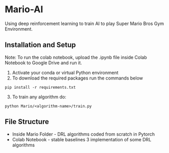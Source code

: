 # Mario-AI

Using deep reinforcement learning to train AI to play Super Mario Bros Gym Environment.

## Installation and Setup

Note: To run the colab notebook, upload the .ipynb file inside Colab Notebook to Google Drive and run it.

1. Activate your conda or virtual Python environment
2. To download the required packages run the commands below
```
pip install -r requirements.txt
```
3. To train any algorithm <algorithm-name> do:
```
python Mario/<algorithm-name>/train.py
```

## File Structure

- Inside Mario Folder - DRL algorithms coded from scratch in Pytorch
- Colab Notebook - stable baselines 3 implementation of some DRL algorithms
